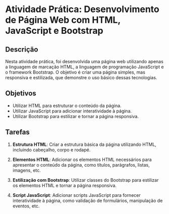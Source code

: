 # Atividade Prática: Desenvolvimento de Página Web com HTML, JavaScript e Bootstrap

## Descrição
Nesta atividade prática, foi desenvolvida uma página web utilizando apenas a linguagem de marcação HTML, a linguagem de programação JavaScript e o framework Bootstrap. O objetivo é criar uma página simples, mas responsiva e estilizada, que demonstre o uso básico dessas tecnologias.

## Objetivos
- Utilizar HTML para estruturar o conteúdo da página.
- Utilizar JavaScript para adicionar interatividade à página.
- Utilizar Bootstrap para estilizar e tornar a página responsiva.

## Tarefas
1. **Estrutura HTML**: Criar a estrutura básica da página utilizando HTML, incluindo cabeçalho, corpo e rodapé.

2. **Elementos HTML**: Adicionar os elementos HTML necessários para apresentar o conteúdo da página, como títulos, parágrafos, listas, imagens, etc.

3. **Estilização com Bootstrap**: Utilizar classes do Bootstrap para estilizar os elementos HTML e tornar a página responsiva.

4. **Script JavaScript**: Adicionar scripts JavaScript para fornecer interatividade à página, como validação de formulários, manipulação de eventos, etc.

